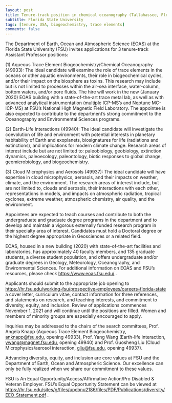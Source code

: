 ```yaml
---
layout: post
title: Tenure-track position in chemical oceanography (Tallahassee, Florida)
subtitle: Florida State University
tags: [tenure, USA, biogeochemistry, trace elements]
comments: false
---
```


The Department of Earth, Ocean and Atmospheric Science (EOAS) at the Florida State University (FSU) invites applications for 3 tenure-track Assistant Professor positions:

(1) Aqueous Trace Element Biogeochemistry/Chemical Oceanography (49933): The ideal candidate will examine the role of trace elements in the oceans or other aquatic environments, their role in biogeochemical cycles, and/or their impact on the biosphere as toxins. This research may include but is not limited to processes within the air-sea interface, water-column, bottom waters, and/or pore fluids. The hire will work in the new (January 2020) EOAS building with a state-of-the-art trace metal lab, as well as with advanced analytical instrumentation (multiple ICP-MS’s and Neptune MC-ICP-MS) at FSU’s National High Magnetic Field Laboratory. The appointee is also expected to contribute to the department’s strong commitment to the Oceanography and Environmental Sciences programs.

(2) Earth-Life Interactions (49940):  The ideal candidate will investigate the coevolution of life and environment with potential interests in planetary habitability of Earth and exoplanets, biosignatures for life (radiations and extinctions), and implications for modern climate change. Research areas of interest include but are not limited to: paleobiology, geobiology, extinction dynamics, paleoecology, paleontology, biotic responses to global change, geomicrobiology, and biogeochemistry.

(3) Cloud Microphysics and Aerosols (49937): The ideal candidate will have expertise in cloud microphysics, aerosols, and their impacts on weather, climate, and the environment. The research areas of interest include, but are not limited to, clouds and aerosols, their interactions with each other, representations in models, and impacts on atmospheric radiation, tropical cyclones, extreme weather, atmospheric chemistry, air quality, and the environment.
 
Appointees are expected to teach courses and contribute to both the undergraduate and graduate degree programs in the department and to develop and maintain a vigorous externally funded research program in their specialty area of interest. Candidates must hold a Doctoral degree or the highest degree appropriate in Geosciences or a related field.

EOAS, housed in a new building (2020) with state-of-the-art facilities and laboratories, has approximately 40 faculty members, and 135 graduate students, a diverse student population, and offers undergraduate and/or graduate degrees in Geology, Meteorology, Oceanography, and Environmental Sciences. For additional information on EOAS and FSU’s resources, please check https://www.eoas.fsu.edu/ .

Applicants should submit to the appropriate job opening to https://hr.fsu.edu/working-fsu/prospective-employees/careers-florida-state a cover letter, curriculum vitae, contact information for three references, and statements on research, and teaching interests, and commitment to diversity, equity, and inclusion. Review of applications commences November 1, 2021 and will continue until the positions are filled. Women and members of minority groups are especially encouraged to apply.

Inquiries may be addressed to the chairs of the search committees, Prof. Angela Knapp (Aqueous Trace Element Biogeochemistry, anknapp@fsu.edu, opening 49933), Prof. Yang Wang (Earth-life interaction, ywang@magnet.fsu.edu, opening 49940) and Prof. Guosheng Liu (Cloud Microphysics/aerosol interaction, gliu@fsu.edu, opening 49937).

Advancing diversity, equity, and inclusion are core values at FSU and the Department of Earth, Ocean and Atmospheric Science. Our excellence can only be fully realized when we share our commitment to these values. 

FSU is An Equal Opportunity/Access/Affirmative Action/Pro Disabled & Veteran Employer. FSU’s Equal Opportunity Statement can be viewed at https://hr.fsu.edu/sites/g/files/upcbnu2186/files/PDF/Publications/diversity/EEO_Statement.pdf .
